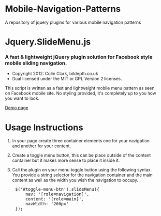 Mobile-Navigation-Patterns
==========================

A repository of jquery plugins for various mobile navigation patterns


# Jquery.SlideMenu.js 
### A fast & lightweight jQuery plugin solution for Facebook style mobile sliding navigation.

 - Copyright 2012: Colin Clark, bitdepth.co.uk
 - Dual licensed under the MIT or GPL Version 2 licenses.

 This script is written as a fast and lightweight mobile menu pattern as seen on Facebook mobile site. No styling provided, it's completely up to you how you want to look.


[Demo page](http://demopage.com.html)


Usage Instructions
======

1. In your page create three container elements one for your navigation and another for your content.

2. Create a toggle menu button, this can be place outside of the content container but it makes more sense to place it inside it.

2. Call the plugin on your menu toggle button using the following syntax. You provide a string selector for the navigation container and the main content as well as the width you wish the navigation to occupy.


<pre>
	$('#toggle-menu-btn').slideMenu({
		nav: '[role=navigation]',
		content: '[role=main]',
		navWidth: '200px'
	});
</pre>